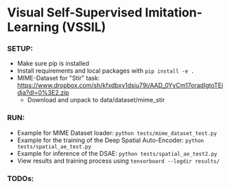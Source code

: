 # Visual Self-Supervised Imitation-Learning (VSSIL)

### SETUP:

* Make sure pip is installed
* Install requirements and local packages with ```pip install -e .```
* MIME-Dataset for "Stir" task: https://www.dropbox.com/sh/kfxdbxy1dsju79i/AAD_0YyCm17oradIgtoTEidja?dl=0%3E2.zip
    * Download and unpack to data/dataset/mime_stir
  
### RUN:
* Example for MIME Dataset loader: ```python tests/mime_dataset_test.py```
* Example for the training of the Deep Spatial Auto-Encoder: ```python tests/spatial_ae_test.py```
* Example for inference of the DSAE: ```python tests/spatial_ae_test2.py```
* View results and training process using ```tensorboard --logdir results/```

### TODOs: